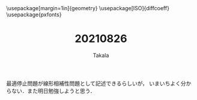 ﻿---
title: 20210826
yesterday: 20210825
tomorrow: 20210827
days: 608
author: Takala
header-includes:
  - \usepackage[margin=1in]{geometry}
  - \usepackage[ISO]{diffcoeff}
  - \usepackage{pxfonts}
---




最適停止問題が線形相補性問題として記述できるらしいが，
いまいちよく分からない．また明日勉強しようと思う．







